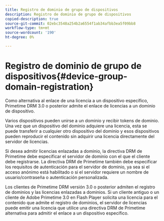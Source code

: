 ```yaml
---
title: Registro de dominio de grupo de dispositivos
description: Registro de dominio de grupo de dispositivos
copied-description: true
source-git-commit: 02ebc3548a254b2a6554f1ab34afbb3ea5f09bb8
workflow-type: tm+mt
source-wordcount: '190'
ht-degree: 0%

---
```


# Registro de dominio de grupo de dispositivos{#device-group-domain-registration}

Como alternativa al enlace de una licencia a un dispositivo específico, Primetime DRM 3.0 o posterior admite el enlace de licencias a un dominio de dispositivo.

Varios dispositivos pueden unirse a un dominio y recibir tokens de dominio. Una vez que un dispositivo del dominio adquiere una licencia, esta se puede transferir a cualquier otro dispositivo del dominio y esos dispositivos pueden reproducir el contenido sin adquirir una licencia directamente del servidor de licencias.

Si desea admitir licencias enlazadas a dominio, la directiva DRM de Primetime debe especificar el servidor de dominio con el que el cliente debe registrarse. La directiva DRM de Primetime también debe especificar los requisitos de autenticación para el servidor de dominio, ya sea si el acceso anónimo está habilitado o si el servidor requiere un nombre de usuario/contraseña o autenticación personalizada.

Los clientes de Primetime DRM versión 3.0 o posterior admiten el registro de dominios y las licencias enlazadas a dominios. Si un cliente antiguo o un cliente de Adobe Primetime 3.0 en Flash Player solicita una licencia para el contenido que admite el registro de dominios, el servidor de licencias puede emitir una licencia que utilice una directiva DRM de Primetime alternativa para admitir el enlace a un dispositivo específico.
